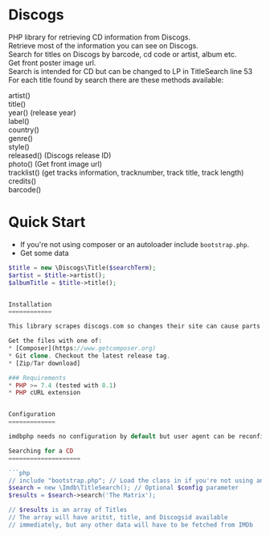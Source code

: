 Discogs
=======

PHP library for retrieving CD information from Discogs.<br>
Retrieve most of the information you can see on Discogs.<br>
Search for titles on Discogs by barcode, cd code or artist, album etc.<br>
Get front poster image url.<br>
Search is intended for CD but can be changed to LP in TitleSearch line 53<br>
For each title found by search there are these methods available:<br>

artist()<br>
title()<br>
year() (release year)<br>
label()<br>
country()<br>
genre()<br>
style()<br>
released() (Discogs release ID)<br>
photo() (Get front image url)<br>
tracklist() (get tracks information, tracknumber, track title, track length)<br>
credits()<br>
barcode()<br>


Quick Start
===========

* If you're not using composer or an autoloader include `bootstrap.php`.
* Get some data
```php
$title = new \Discogs\Title($searchTerm);
$artist = $title->artist();
$albumTitle = $title->title();


Installation
============

This library scrapes discogs.com so changes their site can cause parts of this library to fail.

Get the files with one of:
* [Composer](https://www.getcomposer.org)
* Git clone. Checkout the latest release tag.
* [Zip/Tar download]

### Requirements
* PHP >= 7.4 (tested with 8.1)
* PHP cURL extension


Configuration
=============

imdbphp needs no configuration by default but user agent can be reconfigured in config.

Searching for a CD
====================

```php
// include "bootstrap.php"; // Load the class in if you're not using an autoloader
$search = new \Imdb\TitleSearch(); // Optional $config parameter
$results = $search->search('The Matrix');

// $results is an array of Titles
// The array will have aritst, title, and Discogsid available
// immediately, but any other data will have to be fetched from IMDb
```
